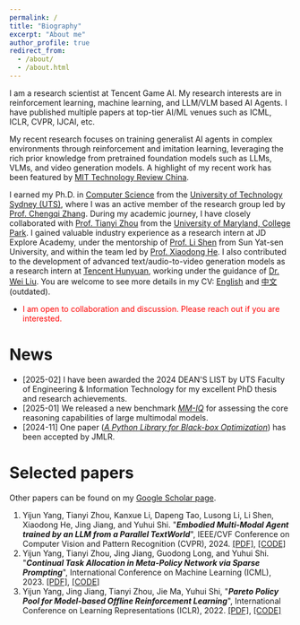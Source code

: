 ```yaml
---
permalink: /
title: "Biography"
excerpt: "About me"
author_profile: true
redirect_from: 
  - /about/
  - /about.html
---
```


I am a research scientist at Tencent Game AI. My research interests are in reinforcement learning, machine learning, and LLM/VLM based AI Agents. I have published multiple papers at top-tier AI/ML venues such as ICML, ICLR, CVPR, IJCAI, etc.

My recent research focuses on training generalist AI agents in complex environments through reinforcement and imitation learning, leveraging the rich prior knowledge from pretrained foundation models such as LLMs, VLMs, and video generation models. A highlight of my recent work has been featured by [MIT Technology Review China](https://www.mittrchina.com/news/detail/13249).

I earned my Ph.D. in [Computer Science](https://www.uts.edu.au/about/faculty-engineering-and-information-technology/computer-science) from the [University of Technology Sydney (UTS)](https://www.uts.edu.au/), where I was an active member of the research group led by [Prof. Chengqi Zhang](https://profiles.uts.edu.au/Chengqi.Zhang). During my academic journey, I have closely collaborated with [Prof. Tianyi Zhou](https://tianyizhou.github.io/) from the [University of Maryland, College Park](https://www.umd.edu/). 
I gained valuable industry experience as a research intern at JD Explore Academy, under the mentorship of [Prof. Li Shen](https://sites.google.com/site/mathshenli/home) from Sun Yat-sen University, and within the team led by [Prof. Xiaodong He](https://scholar.google.com/citations?user=W5WbqgoAAAAJ&hl=en). I also contributed to the development of advanced text/audio-to-video generation models as a research intern at [Tencent Hunyuan](https://hunyuan.tencent.com/), working under the guidance of [Dr. Wei Liu](https://scholar.google.com/citations?user=AjxoEpIAAAAJ&hl=en). You are welcome to see more details in my CV: [English](../assets/cv_yijun.pdf) and [中文](../assets/杨一君简历-无个人信息.pdf) (outdated).

- <font color=red> I am open to collaboration and discussion. Please reach out if you are interested. </font>

News
=======
- [2025-02] I have been awarded the 2024 DEAN'S LIST by UTS Faculty of Engineering & Information Technology for my excellent PhD thesis and research achievements.
- [2025-01] We released a new benchmark [*MM-IQ*](https://acechq.github.io/MMIQ-benchmark/) for assessing the core reasoning capabilities of large multimodal models.
- [2024-11] One paper ([*A Python Library for Black-box Optimization*](https://jmlr.org/papers/v25/23-0386.html)) has been accepted by JMLR.

Selected papers
=======

Other papers can be found on my [Google Scholar page](https://scholar.google.com/citations?user=X0quXnsAAAAJ&hl=en).

1. Yijun Yang, Tianyi Zhou, Kanxue Li, Dapeng Tao, Lusong Li, Li Shen, Xiaodong He, Jing Jiang, and Yuhui Shi. "***Embodied Multi-Modal Agent trained by an LLM from a Parallel TextWorld***", IEEE/CVF Conference on Computer Vision and Pattern Recognition (CVPR), 2024. [[PDF]](https://arxiv.org/pdf/2311.16714), [[CODE]](https://github.com/stevenyangyj/Emma-Alfworld)
1. Yijun Yang, Tianyi Zhou, Jing Jiang, Guodong Long, and Yuhui Shi. "***Continual Task Allocation in Meta-Policy Network via Sparse Prompting***", International Conference on Machine Learning (ICML), 2023. [[PDF]](https://arxiv.org/pdf/2305.18444.pdf), [[CODE]](https://github.com/stevenyangyj/CoTASP)
1. Yijun Yang, Jing Jiang, Tianyi Zhou, Jie Ma, Yuhui Shi, "***Pareto Policy Pool for Model-based Offline Reinforcement Learning***", International Conference on Learning Representations (ICLR), 2022. [[PDF]](https://openreview.net/pdf?id=OqcZu8JIIzS), [[CODE]](https://github.com/stevenyangyj/P3)
